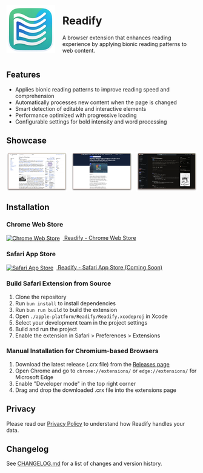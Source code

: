 <div style="display: flex; align-items: center; gap: 20px;">
    <img src="wxt-src/assets/icon.png" width="128" height="128" alt="Readify Logo">
    <div>
        <h1>Readify</h1>
        <p>A browser extension that enhances reading experience by applying bionic reading patterns to web content.</p>
    </div>
</div>

## Features

- Applies bionic reading patterns to improve reading speed and comprehension
- Automatically processes new content when the page is changed
- Smart detection of editable and interactive elements
- Performance optimized with progressive loading
- Configurable settings for bold intensity and word processing

## Showcase

<div style="display: flex; gap: 10px; justify-content: space-between;">
    <img src="materials/wikipedia-preview.png" width="32%" alt="Wikipedia Preview">
    <img src="materials/nbc-preview.png" width="32%" alt="NBC Preview">
    <img src="materials/reddit-preview.png" width="32%" alt="Reddit Preview">
</div>

## Installation

### Chrome Web Store

<a href="https://chromewebstore.google.com/detail/readify/agpjakbhkbidmhaejemhmlcdgdcopnij">
    <img src="https://fonts.gstatic.com/s/i/productlogos/chrome_store/v7/192px.svg" width="24" height="24" style="vertical-align: middle; margin-right: 8px;" alt="Chrome Web Store">
    Readify - Chrome Web Store
</a>

### Safari App Store

<a href="https://www.apple.com/app-store/">
    <img src="https://www.apple.com/v/app-store/b/images/overview/icon_appstore__ev0z770zyxoy_large_2x.png" width="24" height="24" style="vertical-align: middle; margin-right: 8px;" alt="Safari App Store">
    Readify - Safari App Store (Coming Soon)
</a>

### Build Safari Extension from Source

1. Clone the repository
2. Run `bun install` to install dependencies
3. Run `bun run build` to build the extension
4. Open `./apple-platform/Readify/Readify.xcodeproj` in Xcode
5. Select your development team in the project settings
6. Build and run the project
7. Enable the extension in Safari > Preferences > Extensions

### Manual Installation for Chromium-based Browsers

1. Download the latest release (.crx file) from the [Releases page](https://github.com/blueagler/readify/releases)
2. Open Chrome and go to `chrome://extensions/` or `edge://extensions/` for Microsoft Edge
3. Enable "Developer mode" in the top right corner
4. Drag and drop the downloaded .crx file into the extensions page

## Privacy

Please read our [Privacy Policy](PRIVACY.md) to understand how Readify handles your data.

## Changelog

See [CHANGELOG.md](CHANGELOG.md) for a list of changes and version history.
